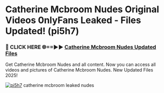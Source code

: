 # Catherine Mcbroom Nudes Original Videos 0nlyFans Leaked - Files Updated! (pi5h7)

<h3>🔴 CLICK HERE 🌐==►► <a href="https://tinyurl.com/5h6xmrr3" rel="nofollow">Catherine Mcbroom Nudes Updated Files</a></h3>

Get Catherine Mcbroom Nudes and all content. Now you can access all videos and pictures of Catherine Mcbroom Nudes. New Updated Files 2025!

[![pi5h7](https://i.imgur.com/KVD873Z.gif)](https://tinyurl.com/5h6xmrr3)
catherine mcbroom leaked nudes